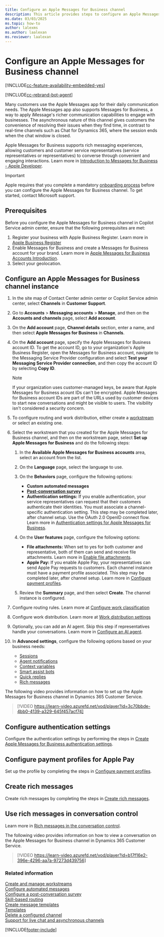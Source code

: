 ```yaml
---
title: Configure an Apple Messages for Business channel
description: This article provides steps to configure an Apple Messages for Business channel and Apple pages in the admin center.
ms.date: 03/03/2025
ms.topic: how-to
author: lalexms
ms.author: laalexan
ms.reviewer: laalexan
---
```


# Configure an Apple Messages for Business channel

[!INCLUDE[cc-feature-availability-embedded-yes](../../includes/cc-feature-availability-embedded-yes.md)]

[!INCLUDE[cc-rebrand-bot-agent](../../includes/cc-rebrand-bot-agent.md)]


Many customers use the Apple Messages app for their daily communication needs. The Apple Messages app also supports Messages for Business, a way to apply iMessage's richer communication capabilities to engage with businesses. The asynchronous nature of this channel gives customers the convenience of resolving their issues when they find time, in contrast to real-time channels such as Chat for Dynamics 365, where the session ends when the chat window is closed.

Apple Messages for Business supports rich messaging experiences, allowing customers and customer service representatives (service representatives or representatives) to converse through convenient and engaging interactions. Learn more in [Introduction to Messages for Business - Apple Developer](https://developer.apple.com/design/human-interface-guidelines/messages-for-business).

> [!IMPORTANT]
> Apple requires that you complete a mandatory [onboarding process](https://go.microsoft.com/fwlink/?linkid=2296920) before you can configure the Apple Messages for Business channel. To get started, contact Microsoft support.

## Prerequisites

Before you configure the Apple Messages for Business channel in Copilot Service admin center, ensure that the following prerequisites are met:

1. Register your business with Apple Business Register. Learn more in [Apple Business Register](https://register.apple.com/)
1. Enable Messages for Business and create a Messages for Business account for your brand. Learn more in [Apple Messages for Business Accounts Introduction](https://register.apple.com/resources/messages/messaging-documentation/).
1. Select your geolocation.


## Configure an Apple Messages for Business channel instance

1. In the site map of Contact Center admin center or Copilot Service admin center, select **Channels** in **Customer Support**.

1. Go to **Accounts** > **Messaging accounts** > **Manage**, and then on the **Accounts and channels** page, select **Add account**.

1. On the **Add account** page, **Channel details** section, enter a name, and then select **Apple Messages for Business** in **Channels**.

1. On the **Add account** page, specify the Apple Messages for Business account ID. To get the account ID, go to your organization's Apple Business Register, open the Messages for Business account, navigate to the Messaging Service Provider configuration and select **Test your Messaging Service Provider connection**, and then copy the account ID by selecting **Copy ID**.
   > [!Note]
   > If your organization uses customer-managed keys, be aware that Apple Messages for Business acount IDs can't be encrypted. Apple Messages for Business account IDs are part of the URLs used by customer devices to start new conversations and might be visible to users. The visibility isn't considered a security concern.

1. To configure routing and work distribution, either create a [workstream](create-workstreams.md) or select an existing one.

1. Select the workstream that you created for the Apple Messages for Business channel, and then on the workstream page, select **Set up Apple Messages for Business** and do the following steps:<br>

     1. In the **Available Apple Messages for Business accounts** area, select an account from the list.<br>
      
     1. On the **Language** page, select the language to use.<br>
      
     1. On the **Behaviors** page, configure the following options:<br>
        - **Custom automated messages**<br>
        - [**Post-conversation survey**](configure-post-conversation-survey.md)<br>
        - **Authentication settings:** If you enable authentication, your service representatives can request that their customers authenticate their identities. You must associate a channel-specific authentication setting. This step may be completed later, after channel setup. Use the OAuth 2.0 OpenID connect flow. Learn more in [Authentication settings for Apple Messages for Business](create-chat-auth-settings.md#create-authentication-settings-for-apple-messages-for-business).<br>
     
      1. On the **User features** page, configure the following options:<br>
           - **File attachments:** When set to yes for both customer and representative, both of them can send and receive file attachments. Learn more in [Enable file attachments](enable-file-attachments.md).<br>
           - **Apple Pay:** If you enable Apple Pay, your representatives can send Apple Pay requests to customers. Each channel instance must have a payment profile associated. This step may be completed later, after channel setup. Learn more in [Configure payment profiles](configure-payment-profiles.md).<br>
        
      1. Review the **Summary** page, and then select **Create**. The channel instance is configured.
        
1. Configure routing rules. Learn more at [Configure work classification](configure-work-classification.md)

1. Configure work distribution. Learn more at [Work distribution settings](create-workstreams.md#configure-work-distribution)

1. Optionally, you can add an AI agent. Skip this step if representatives handle your conversations. Learn more in [Configure an AI agent](create-workstreams.md#add-an-agent-to-a-workstream).

1. In **Advanced settings**, configure the following options based on your business needs:<br>
      - [Sessions](session-templates.md)<br>
      - [Agent notifications](notification-templates.md#out-of-the-box-notification-templates)<br>
      - [Context variables](manage-context-variables.md#add-context-variables)<br>
      - [Smart assist bots](../develop/smart-assist-bot.md)<br>
      - [Quick replies](create-quick-replies.md)<br>
      - [Rich messages](create-rich-messages.md)<br>

The following video provides information on how to set up the Apple Messages for Business channel in Dynamics 365 Customer Service.

> [!VIDEO https://learn-video.azurefd.net/vod/player?id=3c70bbde-4bb0-4139-a329-645f457acf74]

## Configure authentication settings

Configure the authentication settings by performing the steps in [Create Apple Messages for Business authentication settings](create-chat-auth-settings.md#create-authentication-settings-for-apple-messages-for-business).

## Configure payment profiles for Apple Pay

Set up the profile by completing the steps in [Configure payment profiles](configure-payment-profiles.md).

## Create rich messages

Create rich messages by completing the steps in [Create rich messages](create-rich-messages.md). 

## Use rich messages in conversation control

Learn more in [Rich messages in the conversation control](../use/rich-messages-conversation-control.md).

The following video provides information on how to view a conversation on the Apple Messages for Business channel in Dynamics 365 Customer Service.

> [!VIDEO https://learn-video.azurefd.net/vod/player?id=b17f16e2-396e-4296-aa7a-97273d439756]

### Related information

[Create and manage workstreams](create-workstreams.md#create-and-manage-workstreams)  
[Configure automated messages](configure-automated-message.md)  
[Configure a post-conversation survey](configure-post-conversation-survey.md)  
[Skill-based routing](overview-skill-work-distribution.md)  
[Create message templates](create-message-templates.md)  
[Templates](/dynamics365/app-profile-manager/templates-overview)  
[Delete a configured channel](delete-channel.md)  
[Support for live chat and asynchronous channels](card-support-in-channels.md)  

[!INCLUDE[footer-include](../../includes/footer-banner.md)]
